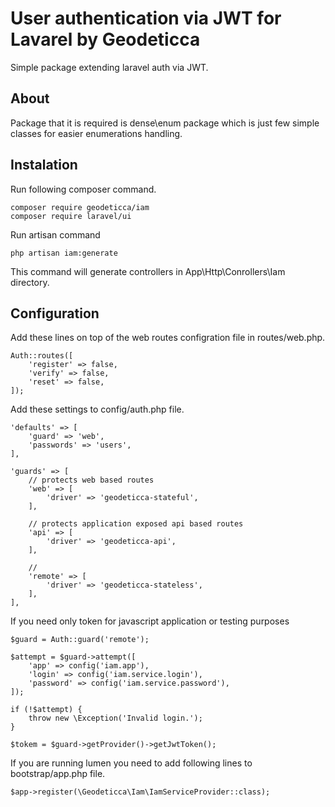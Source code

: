 # User authentication via JWT for Lavarel by Geodeticca

Simple package extending laravel auth via JWT.

## About

Package that it is required is dense\enum package which is just few simple classes for easier enumerations handling. 

## Instalation

Run following composer command.
```
composer require geodeticca/iam
composer require laravel/ui
```

Run artisan command
```
php artisan iam:generate
```
This command will generate controllers in App\Http\Conrollers\Iam directory.

## Configuration

Add these lines on top of the web routes configration file in routes/web.php. 
```
Auth::routes([
    'register' => false,
    'verify' => false,
    'reset' => false,
]);
```

Add these settings to config/auth.php file.
```
'defaults' => [
    'guard' => 'web',
    'passwords' => 'users',
],

'guards' => [
    // protects web based routes
    'web' => [
        'driver' => 'geodeticca-stateful',
    ],

    // protects application exposed api based routes
    'api' => [
        'driver' => 'geodeticca-api',
    ],
    
    // 
    'remote' => [
        'driver' => 'geodeticca-stateless',
    ],
],
```

If you need only token for javascript application or testing purposes
```
$guard = Auth::guard('remote');

$attempt = $guard->attempt([
    'app' => config('iam.app'),
    'login' => config('iam.service.login'),
    'password' => config('iam.service.password'),
]);

if (!$attempt) {
    throw new \Exception('Invalid login.');
}

$tokem = $guard->getProvider()->getJwtToken();
```

If you are running lumen you need to add following lines to bootstrap/app.php file.
```
$app->register(\Geodeticca\Iam\IamServiceProvider::class);
```
